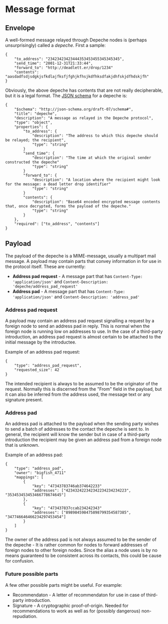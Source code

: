 # Message format

## Envelope

A well-formed message relayed through Depeche nodes is (perhaps unsurprisingly)
called a *depeche*. First a sample:

```
{
    "to_address": "23423423423444353453455345345345",
    "send_time": "2001-12-31T21:33:44",
    "forward_to": "http://deadlett.er/drop/1234"
    "contents": "aasdadfsdjsdgkjsfkdlajfksfjfghjkfhsjkdfhksdfakjdhfskjdfhdskjfh"
}
```

Obviously, the above depeche has contents that are not really decipherable, but
it is a legal format. The [JSON schema](http://json-schema.org) for a depeche is:

```
{
    "$schema": "http://json-schema.org/draft-07/schema#",
    "title": "depeche",
    "description": "A message as relayed in the Depeche protocol",
    "type": "object",
    "properties": {
        "to_address": {
            "description": "The address to which this depeche should be relayed; the recipient",
            "type": "string"
        }
        "send_time": {
            "description": "The time at which the original sender constructed the depeche"
            "type": "string"
        }
        "forward_to": {
            "description": "A location where the recipient might look for the message: a dead letter drop identifier"
            "type": "string"
        }
        "contents": {
            "description": "Base64 encoded encrypted message contents that, once decrypted, forms the payload of the depeche."
            "type": "string"
        }
    },
    "required": ["to_address", "contents"]
}
```

## Payload

The payload of the depeche is a MIME-message, usually a multipart mail message. A payload may
contain parts that convey information in for use in the protocol itself. These are currently:

* **Address pad request** - A message part that has `Content-Type: 'application/json'` and
  `Content-Description: 'depeche/address_pad_request'`
* **Address pad** - A message part that has `Content-Type: 'application/json'` and
  `Content-Description: 'address_pad'`

### Address pad request

A payload may contain an address pad request signalling a request by a foreign node to send an
address pad in reply. This is normal when the foreign node is running low on addresses to use.
In the case of a third-party introduction, an address pad request is almost certain to be attached
to the initial message by the introductee.

Example of an address pad request:
```
{
    "type": "address_pad_request",
    "requested_size": 42
}
```

The intended recipient is always to be assumed to be the originator of the request. Normally this
is discerned from the "From" field in the payload, but it can also be inferred from the address
used, the message text or any signature present.

### Address pad

An address pad is attached to the payload when the sending party wishes to send a batch of
addresses to the contact the depeche is sent to. In general, the recipient will know the sender but
in case of a third-party introduction the recipient may be given an address pad from a foreign node
that is unknown.

Example of an address pad:
```
{
    "type": "address_pad",
    "owner": "bigfish_4711"
    "mappings": [
        {
            "key": "47343783746ab374642233"
            "addresses": ["423432422342342234234234223", "353453453453466778674645"]
        },
        {
            "key": "473437837ccab234242343"
            "addresses": ["898984598475898799354587385", "347746646466234297453454"]
        }
    ]
}
```

The owner of the address pad is not always assumed to be the sender of the depeche - It is rather
common for nodes to forward addresses of foreign nodes to other foreign nodes. Since the alias a node
uses is by no means guaranteed to be consistent across its contacts, this could be cause for
confusion.

### Future possible parts

A few other possible parts might be useful. For example:

* Recommendaton - A letter of recommendaton for use in case of third-party introduction.
* Signature - A cryptographic proof-of-origin. Needed for recommendations to work as well as for
  (possibly dangerous) non-repudiation.